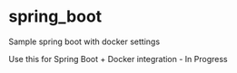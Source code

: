 # spring_boot
Sample spring boot with docker settings


Use this for Spring Boot + Docker integration - In Progress
